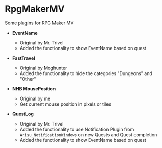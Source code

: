 # RpgMakerMV
Some plugins for RPG Maker MV
  
- **EventName**
  - Original by Mr. Trivel
  - Added the functionality to show EventName based on quest

- **FastTravel**
  - Original by Moghunter
  - Added the functionality to hide the categories "Dungeons" and "Other"

- **NHB MousePosition**
  - Original by me
  - Get current mouse position in pixels or tiles

- **QuestLog**
  - Original by Mr. Trivel
  - Added the functionality to use Notification Plugin from `Arisu_NotificationWindows` on new Quests and Quest completion
  - Added the functionality to show EventName based on quest
